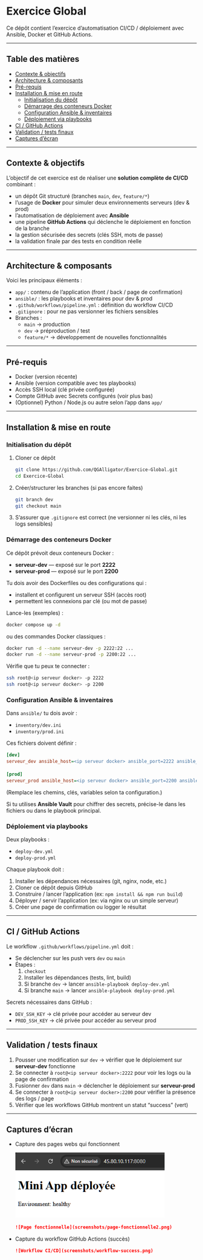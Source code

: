 # Exercice Global

Ce dépôt contient l’exercice d’automatisation CI/CD / déploiement avec Ansible, Docker et GitHub Actions.

---

## Table des matières

- [Contexte & objectifs](#contexte--objectifs)
- [Architecture & composants](#architecture--composants)
- [Pré-requis](#pré-requis)
- [Installation & mise en route](#installation--mise-en-route)
  - [Initialisation du dépôt](#initialisation-du-dépôt)
  - [Démarrage des conteneurs Docker](#démarrage-des-conteneurs-docker)
  - [Configuration Ansible & inventaires](#configuration-ansible--inventaires)
  - [Déploiement via playbooks](#déploiement-via-playbooks)
- [CI / GitHub Actions](#ci--github-actions)
- [Validation / tests finaux](#validation--tests-finaux)
- [Captures d’écran](#captures-décran)

---

## Contexte & objectifs

L’objectif de cet exercice est de réaliser une **solution complète de CI/CD** combinant :

- un dépôt Git structuré (branches `main`, `dev`, `feature/*`)
- l’usage de **Docker** pour simuler deux environnements serveurs (dev & prod)
- l’automatisation de déploiement avec **Ansible**
- une pipeline **GitHub Actions** qui déclenche le déploiement en fonction de la branche
- la gestion sécurisée des secrets (clés SSH, mots de passe)
- la validation finale par des tests en condition réelle

---

## Architecture & composants

Voici les principaux éléments :

- `app/` : contenu de l’application (front / back / page de confirmation)
- `ansible/` : les playbooks et inventaires pour dev & prod
- `.github/workflows/pipeline.yml` : définition du workflow CI/CD
- `.gitignore` : pour ne pas versionner les fichiers sensibles
- Branches :
  - `main` → production
  - `dev` → préproduction / test
  - `feature/*` → développement de nouvelles fonctionnalités

---

## Pré-requis

- Docker (version récente)
- Ansible (version compatible avec tes playbooks)
- Accès SSH local (clé privée configurée)
- Compte GitHub avec Secrets configurés (voir plus bas)
- (Optionnel) Python / Node.js ou autre selon l’app dans `app/`

---

## Installation & mise en route

### Initialisation du dépôt

1. Cloner ce dépôt
   ```bash
   git clone https://github.com/QGAlligator/Exercice-Global.git
   cd Exercice-Global
   ```
2. Créer/structurer les branches (si pas encore faites)
   ```bash
   git branch dev
   git checkout main
   ```
3. S’assurer que `.gitignore` est correct (ne versionner ni les clés, ni les logs sensibles)

### Démarrage des conteneurs Docker

Ce dépôt prévoit deux conteneurs Docker :

- **serveur‑dev** — exposé sur le port **2222**
- **serveur‑prod** — exposé sur le port **2200**

Tu dois avoir des Dockerfiles ou des configurations qui :

- installent et configurent un serveur SSH (accès root)
- permettent les connexions par clé (ou mot de passe)

Lance-les (exemples) :

```bash
docker compose up -d
```

ou des commandes Docker classiques :

```bash
docker run -d --name serveur-dev -p 2222:22 ...
docker run -d --name serveur-prod -p 2200:22 ...
```

Vérifie que tu peux te connecter :

```bash
ssh root@<ip serveur docker> -p 2222
ssh root@<ip serveur docker> -p 2200
```

### Configuration Ansible & inventaires

Dans `ansible/` tu dois avoir :

- `inventory/dev.ini`
- `inventory/prod.ini`

Ces fichiers doivent définir :

```ini
[dev]
serveur_dev ansible_host=<ip serveur docker> ansible_port=2222 ansible_user=root ansible_ssh_private_key_file=~/.ssh/id_dev

[prod]
serveur_prod ansible_host=<ip serveur docker> ansible_port=2200 ansible_user=root ansible_ssh_private_key_file=~/.ssh/id_prod
```

(Remplace les chemins, clés, variables selon ta configuration.)

Si tu utilises **Ansible Vault** pour chiffrer des secrets, précise-le dans les fichiers ou dans le playbook principal.

### Déploiement via playbooks

Deux playbooks :

- `deploy-dev.yml`
- `deploy-prod.yml`

Chaque playbook doit :

1. Installer les dépendances nécessaires (git, nginx, node, etc.)
2. Cloner ce dépôt depuis GitHub
3. Construire / lancer l’application (ex: `npm install && npm run build`)
4. Déployer / servir l’application (ex: via nginx ou un simple serveur)
5. Créer une page de confirmation ou logger le résultat

---

## CI / GitHub Actions

Le workflow `.github/workflows/pipeline.yml` doit :

- Se déclencher sur les push vers `dev` ou `main`
- Étapes :
  1. `checkout`
  2. Installer les dépendances (tests, lint, build)
  3. Si branche `dev` → lancer `ansible-playbook deploy-dev.yml`
  4. Si branche `main` → lancer `ansible-playbook deploy-prod.yml`

Secrets nécessaires dans GitHub :

- `DEV_SSH_KEY` → clé privée pour accéder au serveur dev
- `PROD_SSH_KEY` → clé privée pour accéder au serveur prod

---

## Validation / tests finaux

1. Pousser une modification sur `dev` → vérifier que le déploiement sur **serveur-dev** fonctionne
2. Se connecter à `root@<ip serveur docker>:2222` pour voir les logs ou la page de confirmation
3. Fusionner `dev` dans `main` → déclencher le déploiement sur **serveur-prod**
4. Se connecter à `root@<ip serveur docker>:2200` pour vérifier la présence des logs / page
5. Vérifier que les workflows GitHub montrent un statut “success” (vert)

---

## Captures d’écran

- Capture des pages webs qui fonctionnent

  ![Page fonctionnelle](screenshots/page-fonctionnelle.png)

  ```md
  ![Page fonctionnelle](screenshots/page-fonctionnelle2.png)
  ```

- Capture du workflow GitHub Actions (succès)
  ```md
  ![Workflow CI/CD](screenshots/workflow-success.png)
  ```
